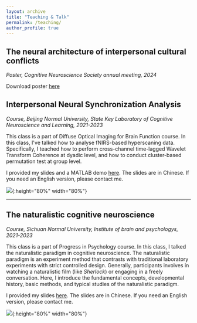 ```yaml
---
layout: archive
title: "Teaching & Talk"
permalink: /teaching/
author_profile: true
---
```


## The neural architecture of interpersonal cultural conflicts

*Poster, Cognitive Neuroscience Society annual meeting, 2024*

Download poster [here]()


## Interpersonal Neural Synchronization Analysis

*Course, Beijing Normal University, State Key Laboratory of Cognitive Neuroscience and Learning, 2021-2023*

This class is a part of Diffuse Optical Imaging for Brain Function course. In this class, I've talked how to analyse fNIRS-based hyperscaning data. Specifically, I teached how to perform cross-channel time-lagged Wavelet Transform Coherence at dyadic level, and how to conduct cluster-based permutation test at group level.

I provided my slides and a MATLAB demo [here](https://github.com/manipulative/fnirs_hyperscanning_tutorial). The slides are in Chinese. If you need an English version, please contact me.

![](https://manipulative.github.io/academicpages.github.io/images/INS_course.png){:height="80%" width="80%"}

---

## The naturalistic cognitive neuroscience

*Course, Sichuan Normal University, Institute of brain and psychologys, 2021-2023*

This class is a part of Progress in Psychology course. In this class, I talked the naturalistic paradigm in cognitive neuroscience. The naturalistic paradigm is an experiment method that contrasts with traditional laboratory experiments with strict controlled design. Generally, participants involves in watching a naturalistic film (like _Sherlock_) or engaging in a freely conversation. Here, I introduce the fundamental concepts, developmental history, basic methods, and typical studies of the naturalistic paradigm.

I provided my slides [here](https://manipulative/academicpages.github.io/files/naturalistic_cognitive_neuroscience.pdf). The slides are in Chinese. If you need an English version, please contact me.

![](https://manipulative.github.io/academicpages.github.io/images/Course_naturalistic.png){:height="80%" width="80%"}